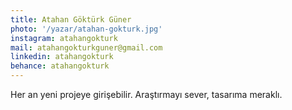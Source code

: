 ```yaml
---
title: Atahan Göktürk Güner
photo: '/yazar/atahan-gokturk.jpg'
instagram: atahangokturk
mail: atahangokturkguner@gmail.com
linkedin: atahangokturk
behance: atahangokturk
---
```

Her an yeni projeye girişebilir. Araştırmayı sever, tasarıma meraklı.